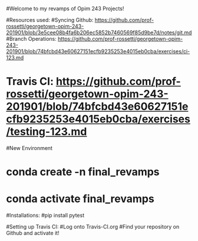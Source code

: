 #Welcome to my revamps of Opim 243 Projects!

#Resources used: 
#Syncing Github: https://github.com/prof-rossetti/georgetown-opim-243-201901/blob/3e5cee08b4fa6b206ec5852b7460569f85d9be7d/notes/git.md
#Branch Operations: https://github.com/prof-rossetti/georgetown-opim-243-201901/blob/74bfcbd43e60627151ecfb9235253e4015eb0cba/exercises/ci-123.md
# Travis CI: https://github.com/prof-rossetti/georgetown-opim-243-201901/blob/74bfcbd43e60627151ecfb9235253e4015eb0cba/exercises/testing-123.md


#New Environment
# conda create -n final_revamps
# conda activate final_revamps


#Installations: 
#pip install pytest

#Setting up Travis CI:
#Log onto Travis-CI.org
#Find your repository on Github and activate it!